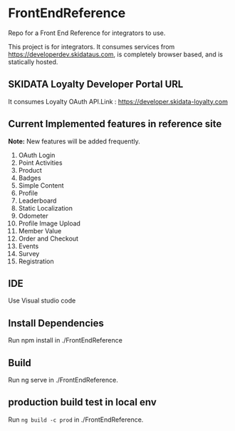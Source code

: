 # FrontEndReference
Repo for a Front End Reference for integrators to use.

This project is for integrators. It consumes services from https://developerdev.skidataus.com, is completely browser based, and is statically hosted.

## SKIDATA Loyalty Developer Portal URL
It consumes Loyalty OAuth API.Link : https://developer.skidata-loyalty.com

## Current Implemented features in reference site
**Note:** New features will be added frequently.

1. OAuth Login  
2. Point Activities
3. Product  
4. Badges  
5. Simple Content
6. Profile
7. Leaderboard  
8. Static Localization
9. Odometer  
10. Profile Image Upload
11. Member Value
12. Order and Checkout
13. Events
14. Survey
15. Registration

## IDE
Use Visual studio code

## Install Dependencies
Run npm install in ./FrontEndReference

## Build
Run ng serve in ./FrontEndReference.

## production build test in local env
Run `ng build -c prod`  in ./FrontEndReference.
